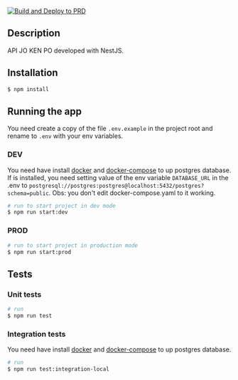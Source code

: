 [![Build and Deploy to PRD](https://github.com/luanfv/api-jo-ken-po/actions/workflows/main.yaml/badge.svg)](https://github.com/luanfv/api-jo-ken-po/actions/workflows/main.yaml)

## Description

API JO KEN PO developed with NestJS.

## Installation

```bash
$ npm install
```

## Running the app

You need create a copy of the file `.env.example` in the project root and rename to `.env` with your env variables.

### DEV

You need have install [docker](https://docs.docker.com/engine/install/) and [docker-compose](https://docs.docker.com/compose/install/) to up postgres database.
If is installed, you need setting value of the env variable `DATABASE_URL` in the .env to `postgresql://postgres:postgres@localhost:5432/postgres?schema=public`. Obs: you don't edit docker-compose.yaml to it working.

```bash
# run to start project in dev mode
$ npm run start:dev
```

### PROD

```bash
# run to start project in production mode
$ npm run start:prod
```

## Tests

### Unit tests

```bash
# run
$ npm run test
```

### Integration tests

You need have install [docker](https://docs.docker.com/engine/install/) and [docker-compose](https://docs.docker.com/compose/install/) to up postgres database.

```bash
# run
$ npm run test:integration-local
```
